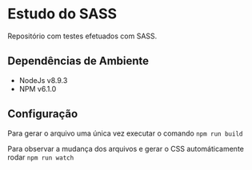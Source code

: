 # Estudo do SASS

Repositório com testes efetuados com SASS.

## Dependências de Ambiente

* NodeJs v8.9.3
* NPM v6.1.0

## Configuração

Para gerar o arquivo uma única vez executar o comando `npm run build`

Para observar a mudança dos arquivos e gerar o CSS automáticamente rodar `npm run watch`
